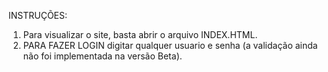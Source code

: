 INSTRUÇÕES:

1. Para visualizar o site, basta abrir o arquivo INDEX.HTML.
2. PARA FAZER LOGIN digitar qualquer usuario e senha (a validação ainda não foi implementada na versão Beta).



